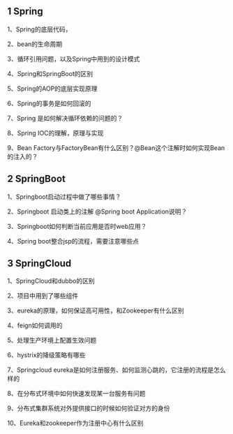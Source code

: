 ## 1 Spring

1、Spring的底层代码，

2、bean的生命周期 

3、循环引用问题，以及Spring中用到的设计模式

4、Spring和SpringBoot的区别

5、Spring的AOP的底层实现原理

6、Spring的事务是如何回滚的

7、Spring 是如何解决循环依赖的问题的？

8、Spring IOC的理解，原理与实现

9、Bean Factory与FactoryBean有什么区别？@Bean这个注解时如何实现Bean的注入的？

## 2 SpringBoot

1、Springboot启动过程中做了哪些事情？

2、Springboot 启动类上的注解 @Spring boot Application说明？

3、Springboot如何判断当前应用是否时web应用？

4、Spring boot整合jsp的流程，需要注意哪些点

## 3 SpringCloud

1、SpringCloud和dubbo的区别

2、项目中用到了哪些组件

3、eureka的原理，如何保证高可用性，和Zookeeper有什么区别

4、feign如何调用的

5、处理生产环境上配置生效问题

6、hystrix的降级策略有哪些

7、Springcloud eureka是如何注册服务、如何监测心跳的，它注册的流程是怎么样的

8、在分布式环境中如何快速发现某一台服务有问题

9、分布式集群系统对外提供接口的时候如何验证对方的身份

10、Eureka和zookeeper作为注册中心有什么区别